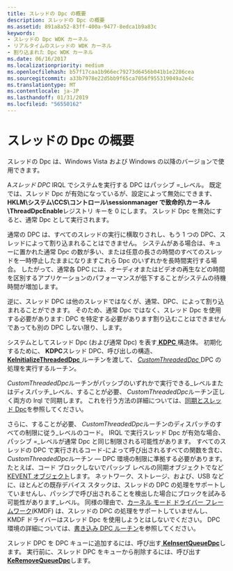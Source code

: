 ```yaml
---
title: スレッドの Dpc の概要
description: スレッドの Dpc の概要
ms.assetid: 891a8a52-83ff-400a-9477-8edca1b9a83c
keywords:
- スレッドの Dpc WDK カーネル
- リアルタイムのスレッドの WDK カーネル
- 割り込まれた Dpc WDK カーネル
ms.date: 06/16/2017
ms.localizationpriority: medium
ms.openlocfilehash: b57f17caa1b966ec79273d6456b041b1e2286cea
ms.sourcegitcommit: a33b7978e22d5bb9f65ca7056f955319049a2e4c
ms.translationtype: MT
ms.contentlocale: ja-JP
ms.lasthandoff: 01/31/2019
ms.locfileid: "56550162"
---
```

# <a name="introduction-to-threaded-dpcs"></a>スレッドの Dpc の概要





スレッドの Dpc は、Windows Vista および Windows の以降のバージョンで使用できます。

A*スレッド DPC* IRQL でシステムを実行する DPC はパッシブ =\_レベル。 既定では、スレッド Dpc が有効になっているが、設定によって無効にできます、 **HKLM\\システム\\CCS\\コントロール\\sessionmanager で致命的\\カーネル\\ThreadDpcEnable**レジストリ キーを 0 にします。 スレッド Dpc を無効にすると、通常 Dpc として実行されます。

通常の DPC は、すべてのスレッドの実行に横取りされし、もう 1 つの DPC、スレッドによって割り込まれることはできません。 システムがある場合は、キューに置かれた通常 Dpc の数が多い、または任意の長さの時間のすべてのスレッドを一時停止したままになりますこれら Dpc のいずれかを長時間実行する場合。 したがって、通常各 DPC には、オーディオまたはビデオの再生などの時間を区別するアプリケーションのパフォーマンスが低下することがシステムの待機時間が増加します。

逆に、スレッド DPC は他のスレッドではなくが、通常、DPC、によって割り込まれることができます。 そのため、通常 Dpc ではなく、スレッド Dpc を使用する必要があります: DPC を特定する必要があります割り込むことはできませんであっても別の DPC しない限り、します。

システムとしてスレッド Dpc (および通常 Dpc) を表す[ **KDPC** ](https://msdn.microsoft.com/library/windows/hardware/ff551882)構造体。 初期化するために、 **KDPC**スレッド DPC、呼び出しの構造、 [ **KeInitializeThreadedDpc** ](https://msdn.microsoft.com/library/windows/hardware/ff552166)ルーチンを渡して、 [ *CustomThreadedDpc* ](https://msdn.microsoft.com/library/windows/hardware/ff542976) DPC の処理を実行するルーチン。

*CustomThreadedDpc*ルーチンがパッシブのいずれかで実行できる\_レベルまたはディスパッチ\_レベル、することが必要、 *CustomThreadedDpc*ルーチン正しく両方の Irql で同期します。 これを行う方法の詳細については、[同期とスレッド Dpc](synchronization-and-threaded-dpcs.md)を参照してください。

さらに、することが必要、 *CustomThreadedDpc*ルーチンのディスパッチのすべての制限に従う\_レベルのコード。 IRQL で実行スレッド Dpc が有効な場合、パッシブ =\_レベルが通常 Dpc と同じ制限される可能性があります。 すべてのスレッドの DPC で実行されるコード-によって呼び出されるすべての関数を含む、 *CustomThreadedDpc*ルーチン — DPC 環境の制限に準拠する必要があります。 たとえば、コード ブロックしないでパッシブ レベルの同期オブジェクトでなど[KEVENT オブジェクト](defining-and-using-an-event-object.md)します。 ネットワーク、ストレージ、および、USB などに、ほとんどの既存デバイス スタックは、スレッドの DPC の処理をサポートしていませんし、パッシブで呼び出されることを検出した場合にブロックを試みる可能性があります\_レベル。 同様の理由で、[カーネル モード ドライバー フレームワーク](https://msdn.microsoft.com/library/windows/hardware/ff544296)(KMDF) は、スレッドの DPC の処理をサポートしていませんし、KMDF ドライバーはスレッド Dpc を使用しようとはしないでください。 DPC 環境の詳細については、[書き込み DPC ルーチン](writing-dpc-routines.md)を参照してください。

スレッド DPC を DPC キューに追加するには、呼び出す[ **KeInsertQueueDpc**](https://msdn.microsoft.com/library/windows/hardware/ff552185)します。 実行前に、スレッド DPC をキューから削除するには、呼び出す[ **KeRemoveQueueDpc**](https://msdn.microsoft.com/library/windows/hardware/ff553169)します。

 

 




